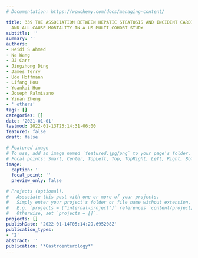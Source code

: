 ```yaml
---
# Documentation: https://wowchemy.com/docs/managing-content/

title: 339 THE ASSOCIATION BETWEEN HEPATIC STEATOSIS AND INCIDENT CARDIOVASCULAR DISEASE
  AND ALL-CAUSE MORTALITY IN A US MULTI-COHORT STUDY
subtitle: ''
summary: ''
authors:
- Heidi S Ahmed
- Na Wang
- JJ Carr
- Jingzhong Ding
- James Terry
- Udo Hoffmann
- Lifang Hou
- Yuankai Huo
- Joseph Palmisano
- Yinan Zheng
- ' others'
tags: []
categories: []
date: '2021-01-01'
lastmod: 2022-01-13T23:14:31-06:00
featured: false
draft: false

# Featured image
# To use, add an image named `featured.jpg/png` to your page's folder.
# Focal points: Smart, Center, TopLeft, Top, TopRight, Left, Right, BottomLeft, Bottom, BottomRight.
image:
  caption: ''
  focal_point: ''
  preview_only: false

# Projects (optional).
#   Associate this post with one or more of your projects.
#   Simply enter your project's folder or file name without extension.
#   E.g. `projects = ["internal-project"]` references `content/project/deep-learning/index.md`.
#   Otherwise, set `projects = []`.
projects: []
publishDate: '2022-01-14T05:14:29.695208Z'
publication_types:
- '2'
abstract: ''
publication: '*Gastroenterology*'
---
```

